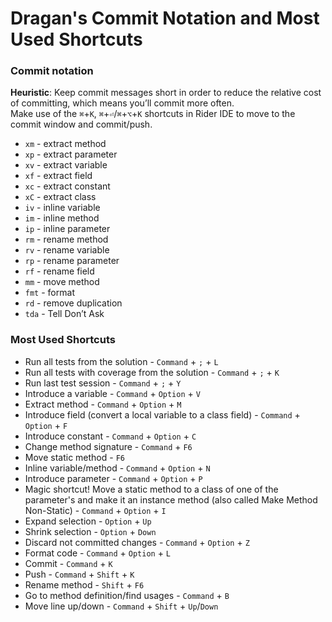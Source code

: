 # Dragan's Commit Notation and Most Used Shortcuts


### Commit notation
**Heuristic**: Keep commit messages short in order to reduce the relative cost of committing, which means you’ll commit more often.  
Make use of the `⌘`+`K`, `⌘`+`⏎`/`⌘`+`⌥`+`K` shortcuts in Rider IDE to move to the commit window and commit/push.

- `xm` - extract method  
- `xp` - extract parameter  
- `xv` - extract variable  
- `xf` - extract field  
- `xc` - extract constant  
- `xC` - extract class  
- `iv` - inline variable  
- `im` - inline method  
- `ip` - inline parameter  
- `rm` - rename method  
- `rv` - rename variable  
- `rp` - rename parameter  
- `rf` - rename field  
- `mm` - move method  
- `fmt` - format  
- `rd` - remove duplication  
- `tda` - Tell Don’t Ask  

### Most Used Shortcuts

- Run all tests from the solution - `Command` + `;` + `L`  
- Run all tests with coverage from the solution - `Command` + `;` + `K`  
- Run last test session - `Command` + `;` + `Y`  
- Introduce a variable - `Command` + `Option` + `V`  
- Extract method - `Command` + `Option` + `M`  
- Introduce field (convert a local variable to a class field) - `Command` + `Option` + `F`  
- Introduce constant - `Command` + `Option` + `C`  
- Change method signature - `Command` + `F6`  
- Move static method - `F6`  
- Inline variable/method - `Command` + `Option` + `N`  
- Introduce parameter - `Command` + `Option` + `P`  
- Magic shortcut! Move a static method to a class of one of the parameter's and make it an instance method (also called Make Method Non-Static) - `Command` + `Option` + `I`  
- Expand selection - `Option` + `Up`  
- Shrink selection - `Option` + `Down`  
- Discard not committed changes - `Command` + `Option` + `Z`  
- Format code - `Command` + `Option` + `L`  
- Commit - `Command` + `K`  
- Push - `Command` + `Shift` + `K`  
- Rename method - `Shift` + `F6`  
- Go to method definition/find usages - `Command` + `B`  
- Move line up/down - `Command` + `Shift` + `Up`/`Down`  
